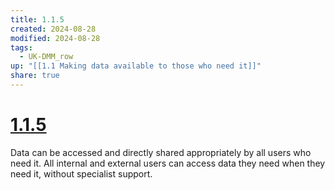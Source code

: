 ```yaml
---
title: 1.1.5
created: 2024-08-28
modified: 2024-08-28
tags:
  - UK-DMM_row
up: "[[1.1 Making data available to those who need it]]"
share: true
---
```

# [1.1.5](1.1.5.md)

Data can be accessed and directly shared appropriately by all users who need it. All internal and external users can access data they need when they need it, without specialist support.
